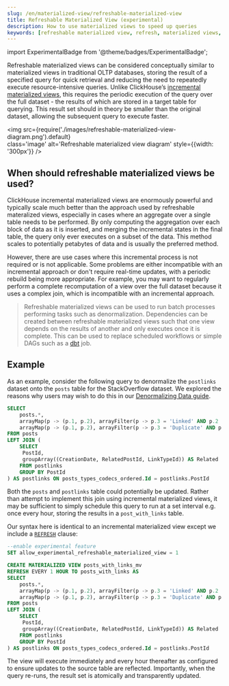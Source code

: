 ```yaml
---
slug: /en/materialized-view/refreshable-materialized-view
title: Refreshable Materialized View (experimental)
description: How to use materialized views to speed up queries
keywords: [refreshable materialized view, refresh, materialized views, speed up queries, query optimization]
---
```


import ExperimentalBadge from '@theme/badges/ExperimentalBadge';

<ExperimentalBadge />

Refreshable materialized views can be considered conceptually similar to materialized views in traditional OLTP databases, storing the result of a specified query for quick retrieval and reducing the need to repeatedly execute resource-intensive queries. Unlike ClickHouse’s [incremental materialized views](/en/materialized-view), this requires the periodic execution of the query over the full dataset - the results of which are stored in a target table for querying. This result set should in theory be smaller than the original dataset, allowing the subsequent query to execute faster.

<img src={require('./images/refreshable-materialized-view-diagram.png').default}    
  class='image'
  alt='Refreshable materialized view diagram'
  style={{width: '300px'}} />

## When should refreshable materialized views be used?

ClickHouse incremental materialized views are enormously powerful and typically scale much better than the approach used by refreshable materalized views, especially in cases where an aggregate over a single table needs to be performed. By only computing the aggregation over each block of data as it is inserted, and merging the incremental states in the final table, the query only ever executes on a subset of the data. This method scales to potentially petabytes of data and is usually the preferred method. 

However, there are use cases where this incremental process is not required or is not applicable. Some problems are either incompatible with an incremental approach or don't require real-time updates, with a periodic rebuild being more appropriate. For example, you may want to regularly perform a complete recomputation of a view over the full dataset because it uses a complex join, which is incompatible with an incremental approach. 

>  Refreshable materialized views can be used to run batch processes performing tasks such as denormalization. Dependencies can be created between refreshable materialized views such that one view depends on the results of another and only executes once it is complete. This can be used to replace scheduled workflows or simple DAGs such as a [dbt](https://www.getdbt.com/) job.

## Example

As an example, consider the following query to denormalize the `postlinks` dataset onto the `posts` table for the StackOverflow dataset. We explored the reasons why users may wish to do this in our [Denormalizing Data guide](/en/data-modeling/denormalization).

```sql
SELECT
    posts.*,
    arrayMap(p -> (p.1, p.2), arrayFilter(p -> p.3 = 'Linked' AND p.2 != 0, Related)) AS LinkedPosts,
    arrayMap(p -> (p.1, p.2), arrayFilter(p -> p.3 = 'Duplicate' AND p.2 != 0, Related)) AS DuplicatePosts
FROM posts
LEFT JOIN (
    SELECT
   	 PostId,
   	 groupArray((CreationDate, RelatedPostId, LinkTypeId)) AS Related
    FROM postlinks
    GROUP BY PostId
) AS postlinks ON posts_types_codecs_ordered.Id = postlinks.PostId
```

Both the `posts` and `postlinks` table could potentially be updated. Rather than attempt to implement this join using incremental materialized views, it may be sufficient to simply schedule this query to run at a set interval e.g. once every hour, storing the results in a `post_with_links` table.

Our syntax here is identical to an incremental materialized view except we include a [`REFRESH`](/en/sql-reference/statements/create/view#refreshable-materialized-view) clause:

```sql
--enable experimental feature
SET allow_experimental_refreshable_materialized_view = 1

CREATE MATERIALIZED VIEW posts_with_links_mv
REFRESH EVERY 1 HOUR TO posts_with_links AS
SELECT
    posts.*,
    arrayMap(p -> (p.1, p.2), arrayFilter(p -> p.3 = 'Linked' AND p.2 != 0, Related)) AS LinkedPosts,
    arrayMap(p -> (p.1, p.2), arrayFilter(p -> p.3 = 'Duplicate' AND p.2 != 0, Related)) AS DuplicatePosts
FROM posts
LEFT JOIN (
    SELECT
   	 PostId,
   	 groupArray((CreationDate, RelatedPostId, LinkTypeId)) AS Related
    FROM postlinks
    GROUP BY PostId
) AS postlinks ON posts_types_codecs_ordered.Id = postlinks.PostId
```

The view will execute immediately and every hour thereafter as configured to ensure updates to the source table are reflected. Importantly, when the query re-runs, the result set is atomically and transparently updated. 
